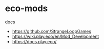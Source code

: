 # eco-mods

docs

- https://github.com/StrangeLoopGames
- https://wiki.play.eco/en/Mod_Development
- https://docs.play.eco/
